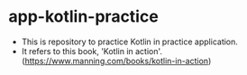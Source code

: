 # app-kotlin-practice

* This is repository to practice Kotlin in practice application.
* It refers to this book, 'Kotlin in action'. (https://www.manning.com/books/kotlin-in-action)